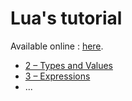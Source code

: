 <h1>Lua's tutorial</h1>
<p>Available online : <a href="http://www.lua.org/pil/contents.html">here</a>.</p>

<ul>
    <li><a href="http://www.lua.org/pil/1.html></a>1 – Getting Started</li>
    <li><a href="http://www.lua.org/pil/2.html>2 – Types and Values</a></li>
    <li><a href="http://www.lua.org/pil/3.html">3 – Expressions</a></li>
    <li>...</li>
</ul>

<h2></h2>

